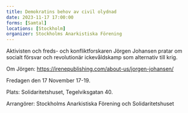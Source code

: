 ```yaml
---
title: Demokratins behov av civil olydnad
date: 2023-11-17 17:00:00
forms: [Samtal]
locations: [Stockholm]
organizer: Stockholms Anarkistiska Förening
---
```

Aktivisten och freds- och konfliktforskaren Jörgen Johansen pratar om socialt försvar och revolutionär ickevåldskamp som alternativ till krig.

Om Jörgen: https://irenepublishing.com/about-us/jorgen-johansen/

Fredagen den 17 November 17-19.

Plats: Solidaritetshuset, Tegelviksgatan 40.

Arrangörer: Stockholms Anarkistiska Förening och Solidaritetshuset
